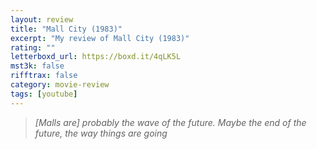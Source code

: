 ```yaml
---
layout: review
title: "Mall City (1983)"
excerpt: "My review of Mall City (1983)"
rating: ""
letterboxd_url: https://boxd.it/4qLK5L
mst3k: false
rifftrax: false
category: movie-review
tags: [youtube]
---
```


<blockquote><i>[Malls are] probably the wave of the future. Maybe the end of the future, the way things are going</i></blockquote>
